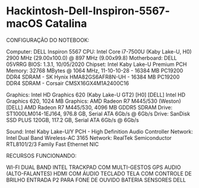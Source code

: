 # Hackintosh-Dell-Inspiron-5567- macOS Catalina 

CONFIGURAÇÃO DO NOTEBOOK:

Computer:      DELL Inspiron 5567
CPU:           Intel Core i7-7500U (Kaby Lake-U, H0)
               2900 MHz (29.00x100.0) @ 897 MHz (9.00x99.8)
Motherboard:   DELL 05VRRG
BIOS:          1.3.1, 10/05/2020
Chipset:       Intel Kaby Lake-U Premium PCH
Memory:        32768 MBytes @ 1064 MHz, 11-10-10-28
               - 16384 MB PC19200 DDR4 SDRAM - SK Hynix HMA82GS6AFR8N-UH
               - 16384 MB PC19200 DDR4 SDRAM - Corsair CMSX16GX4M1A2400C16

Graphics:      Intel HD Graphics 620 (Kaby Lake-U GT2) [H0] [DELL]
               Intel HD Graphics 620, 1024 MB 
Graphics:      AMD Radeon R7 M445/530 (Weston) [DELL]
               AMD Radeon R7 M445/530, 4096 MB GDDR5 SDRAM
Drive:         ST1000LM014-1EJ164, 976.8 GB, Serial ATA 6Gb/s @ 6Gb/s
Drive:         SanDisk SSD PLUS 120GB, 117.2 GB, Serial ATA 6Gb/s @ 6Gb/s

Sound:         Intel Kaby Lake-U/Y PCH - High Definition Audio Controller
Network:       Intel Dual Band Wireless-AC 3165
Network:       RealTek Semiconductor RTL8101/2/3 Family Fast Ethernet NIC

RECURSOS FUNCIONANDO:

WI-FI DUAL BAND INTEL
TRACKPAD COM MULTI-GESTOS
GPS
AUDIO (ALTO-FALANTES)
HDMI COM ÁUDIO
TECLADO
TELA COM CONTROLE DE BRILHO
ENTRADA P2 PARA FONE DE OUVIDO
BATERIA
SENSORES DELL
